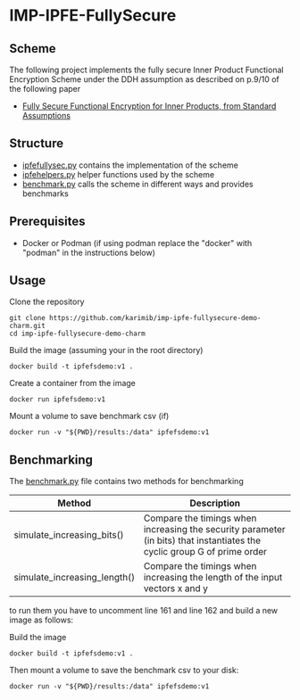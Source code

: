 # IMP-IPFE-FullySecure

## Scheme

The following project implements the fully secure Inner Product Functional Encryption Scheme under the DDH assumption as described on p.9/10 of the following paper

* [Fully Secure Functional Encryption for Inner Products, from Standard Assumptions](https://eprint.iacr.org/2015/608.pdf)

## Structure

* [ipfefullysec.py](./ipfefullysec.py) contains the implementation of the scheme
* [ipfehelpers.py](./ipfehelpers.py) helper functions used by the scheme
* [benchmark.py](./benchmark.py) calls the scheme in different ways and provides benchmarks

## Prerequisites

* Docker or Podman (if using podman replace the "docker" with "podman" in the instructions below)

## Usage

Clone the repository

```shell
git clone https://github.com/karimib/imp-ipfe-fullysecure-demo-charm.git
cd imp-ipfe-fullysecure-demo-charm
```

Build the image (assuming your in the root directory)

```shell
docker build -t ipfefsdemo:v1 .
```

Create a container from the image

```shell
docker run ipfefsdemo:v1 
```

Mount a volume to save benchmark csv (if)

````shell
docker run -v "${PWD}/results:/data" ipfefsdemo:v1 
````

## Benchmarking

The [benchmark.py](./benchmark.py) file contains two methods for benchmarking

| Method | Description |
| --- | --- |
| simulate_increasing_bits() | Compare the timings when increasing the security parameter (in bits) that instantiates the cyclic group G of prime order |
| simulate_increasing_length() | Compare the timings when increasing the length of the input vectors x and y|

to run them you have to uncomment line 161 and line 162 and build a new image as follows:

Build the image

```shell
docker build -t ipfefsdemo:v1 .
```

Then mount a volume to save the benchmark csv to your disk: 

````shell
docker run -v "${PWD}/results:/data" ipfefsdemo:v1 
````
